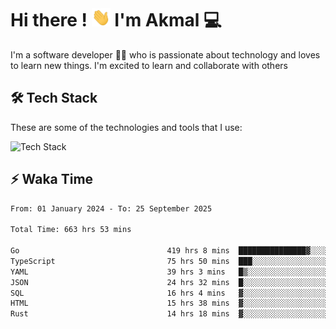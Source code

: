 # Hi there ! <img src="https://github.com/ABSphreak/ABSphreak/blob/master/gifs/Hi.gif" width="30"> I'm Akmal  💻

I'm a software developer 👨‍💻 who is passionate about technology and loves to learn new things. I'm excited to learn and collaborate with others

## 🛠️ Tech Stack

These are some of the technologies and tools that I use:

![Tech Stack](https://skillicons.dev/icons?i=typescript,nodejs,javascript,express,nest,sequelize,go,rabbitmq,python,solidity,react,vue,next,nuxtjs,webpack,vite,tailwindcss,bootstrap,css,scss,html,vercel,firebase,heroku,netlify,docker,postgresql,mongodb,redis,mysql,graphql,git,github,gitlab,vscode,figma,postman,pytorch,tensorflow,bash)

## ⚡ Waka Time
<!--START_SECTION:waka-->

```txt
From: 01 January 2024 - To: 25 September 2025

Total Time: 663 hrs 53 mins

Go                                 419 hrs 8 mins  ███████████████▓░░░░░░░░░   63.13 %
TypeScript                         75 hrs 50 mins  ███░░░░░░░░░░░░░░░░░░░░░░   11.42 %
YAML                               39 hrs 3 mins   █▒░░░░░░░░░░░░░░░░░░░░░░░   05.88 %
JSON                               24 hrs 32 mins  █░░░░░░░░░░░░░░░░░░░░░░░░   03.70 %
SQL                                16 hrs 4 mins   ▓░░░░░░░░░░░░░░░░░░░░░░░░   02.42 %
HTML                               15 hrs 38 mins  ▓░░░░░░░░░░░░░░░░░░░░░░░░   02.36 %
Rust                               14 hrs 18 mins  ▓░░░░░░░░░░░░░░░░░░░░░░░░   02.15 %
```

<!--END_SECTION:waka-->


